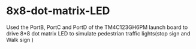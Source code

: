 # 8x8-dot-matrix-LED
Used the PortB, PortC and PortD of the TM4C123GH6PM launch board to drive 8*8 dot matrix LED to simulate pedestrian traffic lights(stop sign and Walk sign )

